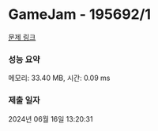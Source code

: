 # GameJam - 195692/1 

[문제 링크](https://level.goorm.io/exam/195692/gamejam/quiz/1) 

### 성능 요약

메모리: 33.40 MB, 시간: 0.09 ms

### 제출 일자

2024년 06월 16일 13:20:31


